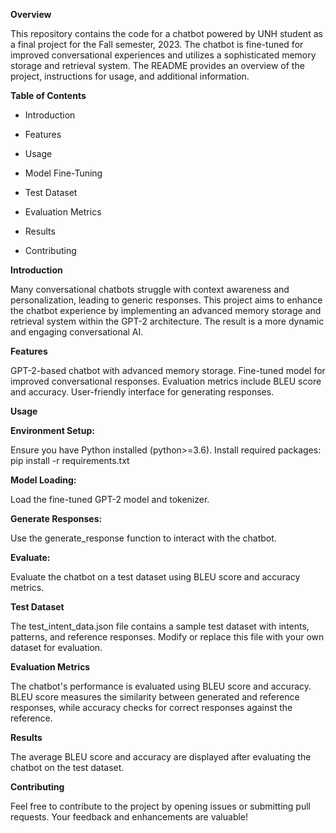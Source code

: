 **Overview**

This repository contains the code for a chatbot powered by UNH student as a final project for the Fall semester, 2023. The chatbot is fine-tuned for improved conversational experiences and utilizes a sophisticated memory storage and retrieval system. The README provides an overview of the project, instructions for usage, and additional information.

**Table of Contents**
  
- Introduction

- Features

- Usage

- Model Fine-Tuning

- Test Dataset

- Evaluation Metrics

- Results

- Contributing
  
**Introduction**

Many conversational chatbots struggle with context awareness and personalization, leading to generic responses. This project aims to enhance the chatbot experience by implementing an advanced memory storage and retrieval system within the GPT-2 architecture. The result is a more dynamic and engaging conversational AI.

**Features**

GPT-2-based chatbot with advanced memory storage.
Fine-tuned model for improved conversational responses.
Evaluation metrics include BLEU score and accuracy.
User-friendly interface for generating responses.

**Usage**

**Environment Setup:**

Ensure you have Python installed (python>=3.6).
Install required packages: pip install -r requirements.txt

**Model Loading:**

Load the fine-tuned GPT-2 model and tokenizer.

**Generate Responses:**

Use the generate_response function to interact with the chatbot.

**Evaluate:**

Evaluate the chatbot on a test dataset using BLEU score and accuracy metrics.

**Test Dataset**

The test_intent_data.json file contains a sample test dataset with intents, patterns, and reference responses. Modify or replace this file with your own dataset for evaluation.

**Evaluation Metrics**

The chatbot's performance is evaluated using BLEU score and accuracy. BLEU score measures the similarity between generated and reference responses, while accuracy checks for correct responses against the reference.

**Results**

The average BLEU score and accuracy are displayed after evaluating the chatbot on the test dataset.

**Contributing**

Feel free to contribute to the project by opening issues or submitting pull requests. Your feedback and enhancements are valuable!
